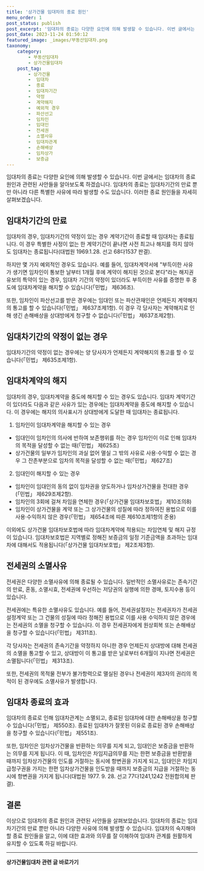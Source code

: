 ```yaml
---
title: '상가건물 임대차의 종료 원인'
menu_order: 1
post_status: publish
post_excerpt: '임대차의 종료는 다양한 요인에 의해 발생할 수 있습니다. 이번 글에서는 임대차의 종료 원인과 관련된 사안들을 알아보도록 하겠습니다. 임대차의 종료는 임대차기간의 만료 뿐만 아니라 다른 특별한 사유에 따라 발생할 수도 있습니다. 이러한 종료 원인들을 자세히 살펴보겠습니다.'
post_date: 2023-11-24 01:50:12
featured_image: _images/부동산임대차.png
taxonomy:
    category:
        - 부동산임대차
        - 상가건물임대차
    post_tag:
        - 상가건물
        -  임대차
        -  종료
        -  임대차기간
        -  약정
        -  계약해지
        -  예외적 경우
        -  파산선고
        -  임차인
        -  임대인
        -  전세권
        -  소멸사유
        -  임대차관계
        -  손해배상
        -  임차상가
        -  보증금
---
```



임대차의 종료는 다양한 요인에 의해 발생할 수 있습니다. 이번 글에서는 임대차의 종료 원인과 관련된 사안들을 알아보도록 하겠습니다. 임대차의 종료는 임대차기간의 만료 뿐만 아니라 다른 특별한 사유에 따라 발생할 수도 있습니다. 이러한 종료 원인들을 자세히 살펴보겠습니다.

## 임대차기간의 만료
임대차의 경우, 임대차기간의 약정이 있는 경우 계약기간이 종료할 때 임대차는 종료됩니다. 이 경우 특별한 사정이 없는 한 계약기간이 끝나면 사전 최고나 해지를 하지 않아도 임대차는 종료됩니다(대법원 1969.1.28. 선고 68다1537 판결).

하지만 몇 가지 예외적인 경우도 있습니다. 예를 들어, 임대차계약서에 "부득이한 사유가 생기면 임차인이 통보한 날부터 1개월 후에 계약이 해지된 것으로 본다"라는 해지권 유보의 특약이 있는 경우, 임대차 기간의 약정이 있더라도 부득이한 사유를 증명한 후 중도에 임대차계약을 해지할 수 있습니다(「민법」 제636조).

또한, 임차인이 파산선고를 받은 경우에는 임대인 또는 파산관재인은 언제든지 계약해지의 통고를 할 수 있습니다(「민법」 제637조제1항). 이 경우 각 당사자는 계약해지로 인해 생긴 손해배상을 상대방에게 청구할 수 없습니다(「민법」 제637조제2항).

## 임대차기간의 약정이 없는 경우
임대차기간의 약정이 없는 경우에는 양 당사자가 언제든지 계약해지의 통고를 할 수 있습니다(「민법」 제635조제1항).

## 임대차계약의 해지

임대차의 경우, 임대차계약을 중도에 해지할 수 있는 경우도 있습니다. 임대차 계약기간이 있더라도 다음과 같은 사유가 있는 경우에는 임대차계약을 중도에 해지할 수 있습니다. 이 경우에는 해지의 의사표시가 상대방에게 도달한 때 임대차는 종료됩니다.

1. 임차인이 임대차계약을 해지할 수 있는 경우
- 임대인이 임차인의 의사에 반하여 보존행위를 하는 경우 임차인이 이로 인해 임대차의 목적을 달성할 수 없는 때(「민법」 제625조)
- 상가건물의 일부가 임차인의 과실 없어 멸실 그 밖의 사유로 사용·수익할 수 없는 경우 그 잔존부분으로 임차의 목적을 달성할 수 없는 때(「민법」 제627조)

2. 임대인이 해지할 수 있는 경우
- 임차인이 임대인의 동의 없이 임차권을 양도하거나 임차상가건물을 전대한 경우(「민법」 제629조제2항).
- 임차인의 3회에 걸쳐 차임을 연체한 경우(「상가건물 임대차보호법」 제10조의8)
- 임차인이 상가건물을 계약 또는 그 상가건물의 성질에 따라 정하여진 용법으로 이를 사용·수익하지 않은 경우(「민법」 제654조에 따른 제610조제1항의 준용)

이외에도 상가건물 임대차보호법에 따라 임대차계약에 적용되는 차임연체 및 해지 규정이 있습니다. 임대차보호법은 지역별로 정해진 보증금의 일정 기준금액을 초과하는 임대차에 대해서도 적용됩니다(「상가건물 임대차보호법」 제2조제3항).

## 전세권의 소멸사유

전세권은 다양한 소멸사유에 의해 종료될 수 있습니다. 일반적인 소멸사유로는 존속기간의 만료, 혼동, 소멸시효, 전세권에 우선하는 저당권의 실행에 의한 경매, 토지수용 등이 있습니다.

전세권에는 특유한 소멸사유도 있습니다. 예를 들어, 전세권설정자는 전세권자가 전세권설정계약 또는 그 건물의 성질에 따라 정해진 용법으로 이를 사용 수익하지 않은 경우에는 전세권의 소멸을 청구할 수 있습니다. 이 경우 전세권자에게 원상회복 또는 손해배상을 청구할 수 있습니다(「민법」 제311조).

각 당사자는 전세권의 존속기간을 약정하지 아니한 경우 언제든지 상대방에 대해 전세권의 소멸을 통고할 수 있고, 상대방이 이 통고를 받은 날로부터 6개월이 지나면 전세권은 소멸됩니다(「민법」 제313조).

또한, 전세권의 목적물 전부가 불가항력으로 멸실된 경우나 전세권이 제3자의 권리의 목적이 된 경우에도 소멸사유가 발생합니다.

## 임대차 종료의 효과

임대차의 종료로 인해 임대차관계는 소멸되고, 종료된 임대차에 대한 손해배상을 청구할 수 있습니다(「민법」 제550조). 종료된 임대차가 잘못된 이유로 종료된 경우 손해배상을 청구할 수 있습니다(「민법」 제551조).

또한, 임차인은 임차상가건물을 반환하는 의무를 지게 되고, 임대인은 보증금을 반환하는 의무를 지게 됩니다. 이 때, 임차인은 차임지급의무를 지는 한편 보증금을 반환받을 때까지 임차상가건물의 인도를 거절하는 동시에 항변권을 가지게 되고, 임대인은 차임지급청구권을 가지는 한편 임차상가건물을 인도받을 때까지 보증금의 지급을 거절하는 동시에 항변권을 가지게 됩니다(대법원 1977. 9. 28. 선고 77다1241,1242 전원합의체 판결).

## 결론

이상으로 임대차의 종료 원인과 관련된 사안들을 살펴보았습니다. 임대차의 종료는 임대차기간의 만료 뿐만 아니라 다양한 사유에 의해 발생할 수 있습니다. 임대차의 숙지해야 할 종료 원인들을 알고, 이에 대한 효과와 의무를 잘 이해하여 임대차 관계를 원활하게 유지할 수 있도록 하길 바랍니다.
<!-- wp:separator -->
<hr class="wp-block-separator has-alpha-channel-opacity"/>
<!-- /wp:separator -->

<!-- wp:group {"backgroundColor":"base","layout":{"type":"constrained"}} -->
<div class="wp-block-group has-base-background-color has-background"><!-- wp:paragraph {"align":"center","fontSize":"medium"} -->
<p class="has-text-align-center has-large-font-size"><strong>상가건물임대차 관련 글 바로가기</strong></p>
<!-- /wp:paragraph -->


<!-- wp:latest-posts
{"categories":[{"id":22580,"count":19,"description":"","link":"https://uknowlaw.com/category/%ec%83%81%ea%b0%80%ea%b1%b4%eb%ac%bc%ec%9e%84%eb%8c%80%ec%b0%a8/","name":"상가건물임대차","slug":"상가건물임대차","taxonomy":"category","parent":0,"meta":[],"_links":{"self":[{"href":"https://uknowlaw.com/wp-json/wp/v2/categories/22580"}],"collection":[{"href":"https://uknowlaw.com/wp-json/wp/v2/categories"}],"about":[{"href":"https://uknowlaw.com/wp-json/wp/v2/taxonomies/category"}],"wp:post_type":[{"href":"https://uknowlaw.com/wp-json/wp/v2/posts?categories=22580"}],"curies":[{"name":"wp","href":"https://api.w.org/{rel}","templated":true}]}}],"postsToShow":100,"excerptLength":28,"postLayout":"grid","columns":2,"featuredImageAlign":"left","featuredImageSizeSlug":"large","fontSize":"small"} /--></div>
<!-- /wp:group -->